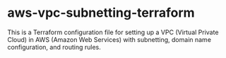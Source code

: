 # aws-vpc-subnetting-terraform
This is a Terraform configuration file for setting up a VPC (Virtual Private Cloud) in AWS (Amazon Web Services) with subnetting, domain name configuration, and routing rules. 
